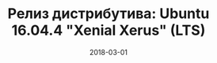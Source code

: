 ---
layout: post
title: "Релиз дистрибутива: Ubuntu 16.04.4 \"Xenial Xerus\" (LTS)"
date: 2018-03-01   
---